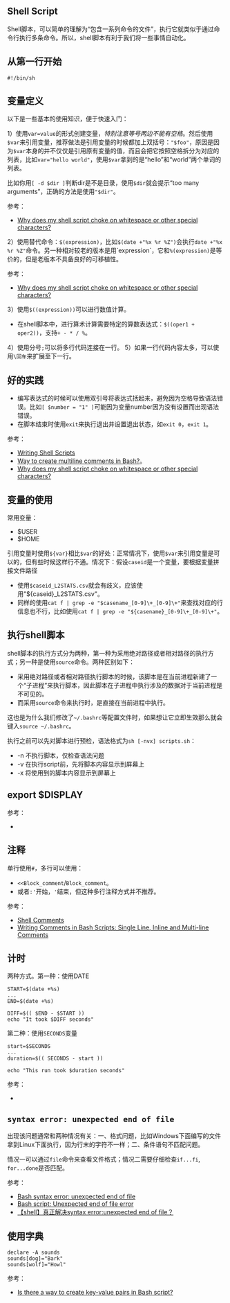 ## Shell Script

Shell脚本，可以简单的理解为“包含一系列命令的文件”，执行它就类似于通过命令行执行多条命令。所以，shell脚本有利于我们将一些事情自动化。


## 从第一行开始

```
#!/bin/sh
```

## 变量定义

以下是一些基本的使用知识，便于快速入门：

1）使用`var=value`的形式创建变量，*特别注意等号两边不能有空格*。然后使用`$var`来引用变量，推荐做法是引用变量的时候都加上双括号：`"$foo"`，原因是因为`$var`本身的并不仅仅是引用原有变量的值，而且会把它按照空格拆分为对应的列表，比如`var="hello world"`，使用`$var`拿到的是“hello”和“world”两个单词的列表。

比如你用`[ -d $dir ]`判断dir是不是目录，使用`$dir`就会提示“too many arguments”，正确的方法是使用`"$dir"`。


参考：

- [Why does my shell script choke on whitespace or other special characters?](https://unix.stackexchange.com/questions/131766/why-does-my-shell-script-choke-on-whitespace-or-other-special-characters)


2）使用替代命令：`$(expression)`，比如`$(date +"%x %r %Z")`会执行`date +"%x %r %Z"`命令。另一种相对较老的版本是用\`expression\`，它和`%(expression)`是等价的，但是老版本不具备良好的可移植性。

参考：

- [Why does my shell script choke on whitespace or other special characters?](https://unix.stackexchange.com/questions/131766/why-does-my-shell-script-choke-on-whitespace-or-other-special-characters)

3）使用`$((expression))`可以进行数值计算。

- 在shell脚本中，进行算术计算需要特定的算数表达式：`$((oper1 + oper2))`，支持`+ - * / %`。

4）使用分号`;`可以将多行代码连接在一行。
5）如果一行代码内容太多，可以使用`\回车`来扩展至下一行。

## 好的实践

- 编写表达式的时候可以使用双引号将表达式括起来，避免因为空格导致语法错误。比如`[ $number = "1" ]`可能因为变量number因为没有设置而出现语法错误。
- 在脚本结束时使用`exit`来执行退出并设置退出状态，如`exit 0`，`exit 1`。


参考：

- [Writing Shell Scripts](https://linuxcommand.org/lc3_writing_shell_scripts.php)
- [Way to create multiline comments in Bash?](https://stackoverflow.com/questions/43158140/way-to-create-multiline-comments-in-bash)。
- [Why does my shell script choke on whitespace or other special characters?](https://unix.stackexchange.com/questions/131766/why-does-my-shell-script-choke-on-whitespace-or-other-special-characters)

## 变量的使用

常用变量：

- $USER
- $HOME


引用变量时使用`${var}`相比`$var`的好处：正常情况下，使用`$var`来引用变量是可以的，但有些时候这样行不通。情况下：假设`caseid`是一个变量，要根据变量拼接文件路径

- 使用`$caseid_L2STATS.csv`就会有歧义，应该使用"${caseid}_L2STATS.csv"。
- 同样的使用`cat f | grep -e "$casename_[0-9]\+_[0-9]\+"`来查找对应的行信息也不行，比如使用`cat f | grep -e "${casename}_[0-9]\+_[0-9]\+"`。


## 执行shell脚本

shell脚本的执行方式分为两种，第一种为采用绝对路径或者相对路径的执行方式；另一种是使用`source`命令。两种区别如下：

- 采用绝对路径或者相对路径执行脚本的时候，该脚本是在当前进程新建了一个“子进程”来执行脚本，因此脚本在子进程中执行涉及的数据对于当前进程是不可见的。
- 而采用`source`命令来执行时，是直接在当前进程中执行。

这也是为什么我们修改了`~/.bashrc`等配置文件时，如果想让它立即生效那么就会键入`source ~/.bashrc`。

执行之前可以先对脚本进行预检，语法格式为`sh [-nvx] scripts.sh`：

- -n 不执行脚本，仅检查语法问题
- -v 在执行script前，先将脚本内容显示到屏幕上
- -x 将使用到的脚本内容显示到屏幕上

## export $DISPLAY

参考：

- []()

## 注释

单行使用`#`，多行可以使用：

- `<<Block_comment`/`Block_comment`。
- 或者`:'`开始，`'`结束，但这种多行注释方式并不推荐。


参考：

- [Shell Comments](https://bash.cyberciti.biz/guide/Shell_Comments)
- [Writing Comments in Bash Scripts: Single Line, Inline and Multi-line Comments](https://linuxhandbook.com/comments-bash-script/)




## 计时

两种方式。第一种：使用DATE

```
START=$(date +%s)
...
END=$(date +%s)

DIFF=$(( $END - $START ))
echo "It took $DIFF seconds"
```


第二种：使用`SECONDS`变量

```
start=$SECONDS
...
duration=$(( SECONDS - start ))

echo "This run took $duration seconds"
```

参考：

- [](https://stackoverflow.com/questions/385408/get-program-execution-time-in-the-shell)

## `syntax error: unexpected end of file`

出现该问题通常和两种情况有关：一、格式问题，比如Windows下面编写的文件拿到Linux下面执行，因为行末的字符不一样；二、条件语句不匹配问题。

情况一可以通过`file`命令来查看文件格式；情况二需要仔细检查`if...fi`, `for...done`是否匹配。

参考：

- [Bash syntax error: unexpected end of file](https://stackoverflow.com/questions/6366530/bash-syntax-error-unexpected-end-of-file)
- [Bash script: Unexpected end of file error](https://linuxconfig.org/bash-script-unexpected-end-of-file-error)
- [【shell】真正解决syntax error:unexpected end of file？](https://www.cnblogs.com/jessepeng/p/12202626.html)


## 使用字典

```
declare -A sounds
sounds[dog]="Bark"
sounds[wolf]="Howl"
```

参考：

- [Is there a way to create key-value pairs in Bash script?](https://stackoverflow.com/questions/14370133/is-there-a-way-to-create-key-value-pairs-in-bash-script)